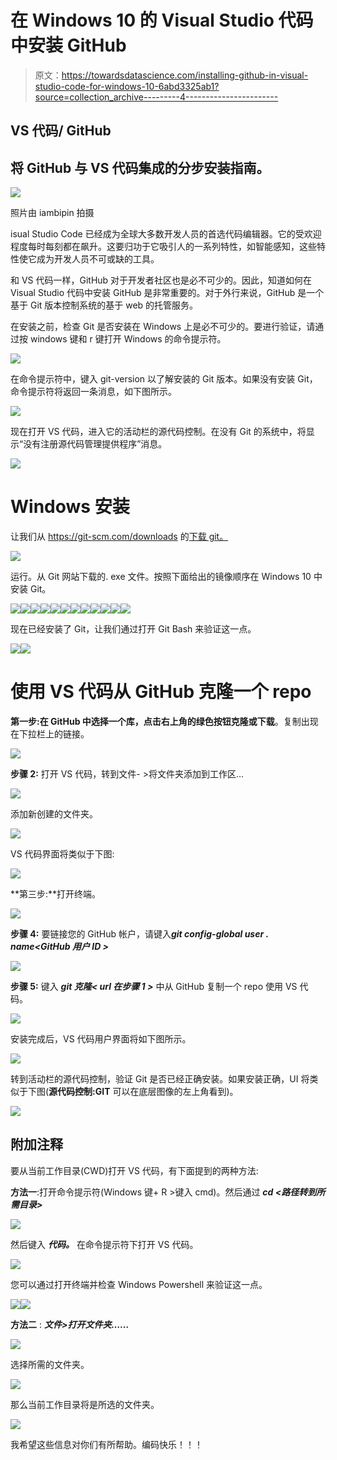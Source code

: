 # 在 Windows 10 的 Visual Studio 代码中安装 GitHub

> 原文：<https://towardsdatascience.com/installing-github-in-visual-studio-code-for-windows-10-6abd3325ab1?source=collection_archive---------4----------------------->

## VS 代码/ GitHub

## 将 GitHub 与 VS 代码集成的分步安装指南。

![](img/bb5593a789e48154721cf4bf727cc436.png)

照片由 iambipin 拍摄

isual Studio Code 已经成为全球大多数开发人员的首选代码编辑器。它的受欢迎程度每时每刻都在飙升。这要归功于它吸引人的一系列特性，如智能感知，这些特性使它成为开发人员不可或缺的工具。

和 VS 代码一样，GitHub 对于开发者社区也是必不可少的。因此，知道如何在 Visual Studio 代码中安装 GitHub 是非常重要的。对于外行来说，GitHub 是一个基于 Git 版本控制系统的基于 web 的托管服务。

在安装之前，检查 Git 是否安装在 Windows 上是必不可少的。要进行验证，请通过按 windows 键和 r 键打开 Windows 的命令提示符。

![](img/df736744effb6af600e49f14d40285a7.png)

在命令提示符中，键入 git-version 以了解安装的 Git 版本。如果没有安装 Git，命令提示符将返回一条消息，如下图所示。

![](img/450b034f50f4c662216802a961f84745.png)

现在打开 VS 代码，进入它的活动栏的源代码控制。在没有 Git 的系统中，将显示“没有注册源代码管理提供程序”消息。

![](img/df604bd41945c50f6317f41c23387cf4.png)

# Windows 安装

让我们从 https://git-scm.com/downloads 的[下载 git。](https://git-scm.com/downloads)

![](img/5c29d1cba3e742241e15d80d35b73dea.png)

运行。从 Git 网站下载的. exe 文件。按照下面给出的镜像顺序在 Windows 10 中安装 Git。

![](img/e71aec7b25e05b89741a916ae788b741.png)![](img/22c55c3c9d9515bff5cde12431357802.png)![](img/4d1e813a8130c4d7b0625f74ef2b3c17.png)![](img/24d4dd93271cf7c3390e8558bd08d591.png)![](img/9d3045222894f4cb5f022baf6388333b.png)![](img/3ed6cb1fa3d471e3de270b162a471235.png)![](img/289ea8ebd5801548693845b11894c1a9.png)![](img/88e9195249bac8ebca9a6f1b69ca9e93.png)![](img/1adf394af1a6fcdf63b5d48a68c67351.png)![](img/14f7ef6c7b24ad1bb99bdc7da6edca44.png)![](img/38cf39b03eb5b3dc609d93dcd1576c99.png)![](img/ecda2100eb5950bf2f72d8726af26a14.png)

现在已经安装了 Git，让我们通过打开 Git Bash 来验证这一点。

![](img/10d41be7a5a8298260040cc9351ab0f2.png)![](img/4750ef9095e29c4d6e22b6f104d98a34.png)

# 使用 VS 代码从 GitHub 克隆一个 repo

**第一步:**在 GitHub 中选择一个库，点击右上角的绿色按钮**克隆或下载**。复制出现在下拉栏上的链接。

![](img/2e4596e8e4c3b17d1831ff9eb4ad086e.png)

**步骤 2:** 打开 VS 代码，转到文件- >将文件夹添加到工作区…

![](img/3ab0e0daaacd7cfae10f08a508761844.png)

添加新创建的文件夹。

![](img/67bd0f604fbaf3aa7e12e484dbad96c1.png)

VS 代码界面将类似于下图:

![](img/4ab8832788ed46a10f5cd9a958086426.png)

**第三步:**打开终端。

![](img/69754e392439412322ecee8cf34307ca.png)

**步骤 4:** 要链接您的 GitHub 帐户，请键入***git config-global user . name<GitHub 用户 ID >***

![](img/97b3eb06aca2d757916980b221beb8fb.png)

**步骤 5:** 键入 ***git 克隆< url 在步骤 1 >*** 中从 GitHub 复制一个 repo 使用 VS 代码。

![](img/d7da775b61783c4b3c7fdfeb8d686935.png)

安装完成后，VS 代码用户界面将如下图所示。

![](img/9cc28368fe5a95df68ca189c3ac5b4a5.png)

转到活动栏的源代码控制，验证 Git 是否已经正确安装。如果安装正确，UI 将类似于下图(**源代码控制:GIT** 可以在底层图像的左上角看到)。

![](img/8534ef4a11e4e78b290bc320cbb32227.png)

## 附加注释

要从当前工作目录(CWD)打开 VS 代码，有下面提到的两种方法:

**方法一**:打开命令提示符(Windows 键+ R >键入 cmd)。然后通过 ***cd <路径转到所需目录>***

![](img/70ee78f01e5cc9e5b1f2cec7c432434b.png)

然后键入 ***代码。*** 在命令提示符下打开 VS 代码。

![](img/bdb0dd30ad80658f663421b6ded6a571.png)

您可以通过打开终端并检查 Windows Powershell 来验证这一点。

![](img/61a57c7f715608d1fdaccebb2439d4c0.png)![](img/7374d480a509ead1b26c970f53bf3749.png)

**方法二** : ***文件>打开文件夹……***

![](img/00a1c3027ecd9da57ff9607c896707bd.png)

选择所需的文件夹。

![](img/3c244cf56977d48821f134244a9dae88.png)

那么当前工作目录将是所选的文件夹。

![](img/2c8e61facb98f012da6b59a243d90744.png)

我希望这些信息对你们有所帮助。编码快乐！！！